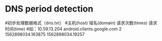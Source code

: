 # DNS period detection


#初步处理数据格式（dns.txt）
#主机(host) 域名(domain) 请求次数(times) 请求时间(time) 
#如：10.59.13.204 android.clients.google.com 2 1562898034.163875 1562898034.19257
